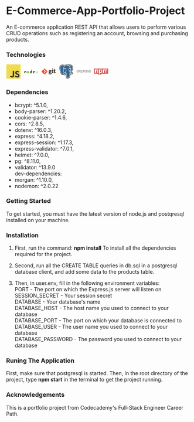 # E-Commerce-App-Portfolio-Project
An E-commerce application REST API that allows users to perform various CRUD operations such as registering an account, browsing and purchasing products.


### Technologies
<div>
  <img src="https://github.com/devicons/devicon/blob/master/icons/javascript/javascript-original.svg" title="JavaScript" alt="JavaScript" width="40" height="40"/>&nbsp;
  <img src="https://github.com/devicons/devicon/blob/master/icons/nodejs/nodejs-original-wordmark.svg" title="NodeJS" alt="NodeJS" width="40" height="40"/>&nbsp;
  <img src="https://github.com/devicons/devicon/blob/master/icons/git/git-original-wordmark.svg" title="Git" **alt="Git" width="40" height="40"/>&nbsp;
  <img src="https://github.com/devicons/devicon/blob/master/icons/postgresql/postgresql-original.svg" title="PostgreSQL" width="40" height="40"/>&nbsp;
  <img src="https://github.com/devicons/devicon/blob/master/icons/express/express-original-wordmark.svg" title="Express.js" width="40" height="40"/>&nbsp;
  <img src="https://github.com/devicons/devicon/blob/master/icons/npm/npm-original-wordmark.svg" title="NPM" width="40" height="40"/>&nbsp;
  
</div>


### Dependencies
   - bcrypt: ^5.1.0,
   - body-parser: ^1.20.2,
   - cookie-parser: ^1.4.6,
   - cors: ^2.8.5,
   - dotenv: ^16.0.3,
   - express: ^4.18.2,
   - express-session: ^1.17.3,
   - express-validator: ^7.0.1,
   - helmet: ^7.0.0,
   - pg: ^8.11.0,
   - validator: ^13.9.0 <br>
 dev-dependencies:
   - morgan: ^1.10.0,
   - nodemon: ^2.0.22

### Getting Started
To get started, you must have the latest version of node.js and postqresql installed on your machine.


### Installation
1. First, run the command:
**npm install** To install all the dependencies required for the project.

2. Second, run all the CREATE TABLE queries in db.sql in a postgresql database client, and add some data to the products table.

3. Then, in user.env, fill in the following environment variables: <br>
PORT - The port on which the Express.js server will listen on <br>
SESSION_SECRET - Your session secret <br>
DATABASE - Your database's name <br>
DATABASE_HOST - The host name you used to connect to your database <br>
DATABASE_PORT - The port on which your database is connected to <br>
DATABASE_USER - The user name you used to connect to your database <br>
DATABASE_PASSWORD - The password you used to connect to your database <br>

### Runing The Application
First, make sure that postgresql is started. Then, In the root directory of the project, type 
**npm start** in the terminal to get the project running.


### Acknowledgements
This is a portfolio project from Codecademy's Full-Stack Engineer Career Path.
